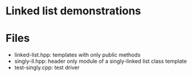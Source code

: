 # Linked list demonstrations

# Files
- linked-list.hpp: templates with only public methods
- singly-ll.hpp: header only module of a singly-linked list class template
- test-singly.cpp: test driver
